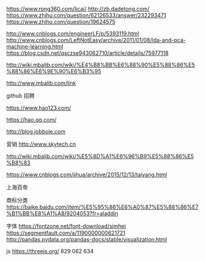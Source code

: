 https://www.rong360.com/licai/
http://zb.dadetong.com/
https://www.zhihu.com/question/62126533/answer/232293471
https://www.zhihu.com/question/19624575


http://www.cnblogs.com/engineerLF/p/5393119.html
http://www.cnblogs.com/LeftNotEasy/archive/2011/01/08/lda-and-pca-machine-learning.html
https://blog.csdn.net/qsczse943062710/article/details/75977118

http://wiki.mbalib.com/wiki/%E4%B8%BB%E6%88%90%E5%88%86%E5%88%86%E6%9E%90%E6%B3%95


http://www.mbalib.com/link


github 招聘

https://www.hao123.com/

https://hao.qq.com/

http://blog.jobbole.com

营销
http://www.skytech.cn


http://wiki.mbalib.com/wiki/%E5%8D%A1%E6%96%B9%E5%88%86%E5%B8%83


https://www.cnblogs.com/jihua/archive/2015/12/13/taiyang.html

上海百帝

商标分类  https://baike.baidu.com/item/%E5%95%86%E6%A0%87%E5%88%86%E7%B1%BB%E8%A1%A8/9204053?fr=aladdin

字体 https://fontzone.net/font-download/simhei
https://segmentfault.com/a/1190000000621721
http://pandas.pydata.org/pandas-docs/stable/visualization.html

js https://threejs.org/
829 062 634

